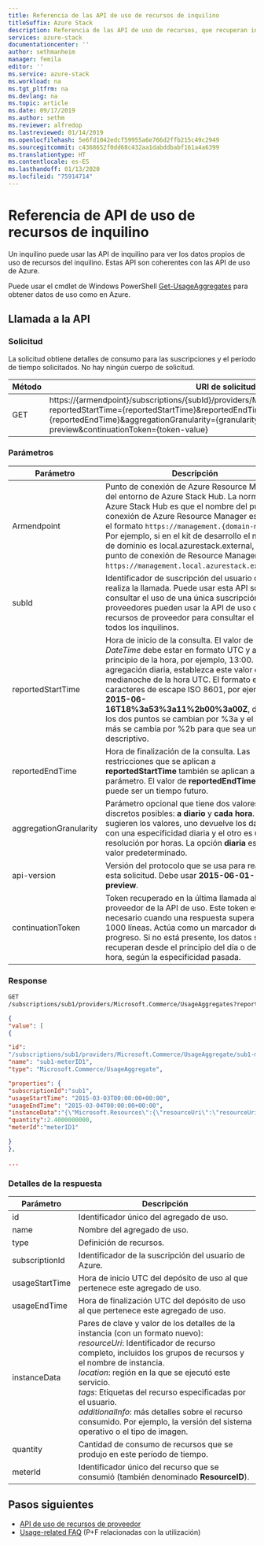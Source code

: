 ```yaml
---
title: Referencia de las API de uso de recursos de inquilino
titleSuffix: Azure Stack
description: Referencia de las API de uso de recursos, que recuperan información de uso de Azure Stack Hub.
services: azure-stack
documentationcenter: ''
author: sethmanheim
manager: femila
editor: ''
ms.service: azure-stack
ms.workload: na
ms.tgt_pltfrm: na
ms.devlang: na
ms.topic: article
ms.date: 09/17/2019
ms.author: sethm
ms.reviewer: alfredop
ms.lastreviewed: 01/14/2019
ms.openlocfilehash: 5e6fd1042edcf59955a6e766d2ffb215c49c2949
ms.sourcegitcommit: c4368652f0dd68c432aa1dabddbabf161a4a6399
ms.translationtype: HT
ms.contentlocale: es-ES
ms.lasthandoff: 01/13/2020
ms.locfileid: "75914714"
---
```

# <a name="tenant-resource-usage-api-reference"></a>Referencia de API de uso de recursos de inquilino

Un inquilino puede usar las API de inquilino para ver los datos propios de uso de recursos del inquilino. Estas API son coherentes con las API de uso de Azure.

Puede usar el cmdlet de Windows PowerShell [Get-UsageAggregates](/powershell/module/azurerm.usageaggregates/get-usageaggregates) para obtener datos de uso como en Azure.

## <a name="api-call"></a>Llamada a la API

### <a name="request"></a>Solicitud

La solicitud obtiene detalles de consumo para las suscripciones y el período de tiempo solicitados. No hay ningún cuerpo de solicitud.

| **Método** | **URI de solicitud** |
| --- | --- |
| GET |https://{armendpoint}/subscriptions/{subId}/providers/Microsoft.Commerce/usageAggregates?reportedStartTime={reportedStartTime}&reportedEndTime={reportedEndTime}&aggregationGranularity={granularity}&api-version=2015-06-01-preview&continuationToken={token-value} |

### <a name="parameters"></a>Parámetros

| **Parámetro** | **Descripción** |
| --- | --- |
| Armendpoint |Punto de conexión de Azure Resource Manager del entorno de Azure Stack Hub. La norma en Azure Stack Hub es que el nombre del punto de conexión de Azure Resource Manager esté en el formato `https://management.{domain-name}`. Por ejemplo, si en el kit de desarrollo el nombre de dominio es local.azurestack.external, el punto de conexión de Resource Manager será `https://management.local.azurestack.external`. |
| subId |Identificador de suscripción del usuario que realiza la llamada. Puede usar esta API solo para consultar el uso de una única suscripción. Los proveedores pueden usar la API de uso de recursos de proveedor para consultar el uso de todos los inquilinos. |
| reportedStartTime |Hora de inicio de la consulta. El valor de *DateTime* debe estar en formato UTC y al principio de la hora, por ejemplo, 13:00. Para la agregación diaria, establezca este valor en la medianoche de la hora UTC. El formato es caracteres de escape ISO 8601, por ejemplo, **2015-06-16T18%3a53%3a11%2b00%3a00Z**, donde los dos puntos se cambian por %3a y el signo más se cambia por %2b para que sea un URI descriptivo. |
| reportedEndTime |Hora de finalización de la consulta. Las restricciones que se aplican a **reportedStartTime** también se aplican a este parámetro. El valor de **reportedEndTime** no puede ser un tiempo futuro. |
| aggregationGranularity |Parámetro opcional que tiene dos valores discretos posibles: **a diario** y **cada hora**. Como sugieren los valores, uno devuelve los datos con una especificidad diaria y el otro es una resolución por horas. La opción **diaria** es el valor predeterminado. |
| api-version |Versión del protocolo que se usa para realizar esta solicitud. Debe usar **2015-06-01-preview**. |
| continuationToken |Token recuperado en la última llamada al proveedor de la API de uso. Este token es necesario cuando una respuesta supera las 1000 líneas. Actúa como un marcador de progreso. Si no está presente, los datos se recuperan desde el principio del día o de la hora, según la especificidad pasada. |

### <a name="response"></a>Response

```html
GET
/subscriptions/sub1/providers/Microsoft.Commerce/UsageAggregates?reportedStartTime=reportedStartTime=2014-05-01T00%3a00%3a00%2b00%3a00&reportedEndTime=2015-06-01T00%3a00%3a00%2b00%3a00&aggregationGranularity=Daily&api-version=1.0
```

```json
{
"value": [
{

"id":
"/subscriptions/sub1/providers/Microsoft.Commerce/UsageAggregate/sub1-meterID1",
"name": "sub1-meterID1",
"type": "Microsoft.Commerce/UsageAggregate",

"properties": {
"subscriptionId":"sub1",
"usageStartTime": "2015-03-03T00:00:00+00:00",
"usageEndTime": "2015-03-04T00:00:00+00:00",
"instanceData":"{\"Microsoft.Resources\":{\"resourceUri\":\"resourceUri1\",\"location\":\"Alaska\",\"tags\":null,\"additionalInfo\":null}}",
"quantity":2.4000000000,
"meterId":"meterID1"

}
},

...
```

### <a name="response-details"></a>Detalles de la respuesta

| **Parámetro** | **Descripción** |
| --- | --- |
| id |Identificador único del agregado de uso. |
| name |Nombre del agregado de uso. |
| type |Definición de recursos. |
| subscriptionId |Identificador de la suscripción del usuario de Azure. |
| usageStartTime |Hora de inicio UTC del depósito de uso al que pertenece este agregado de uso. |
| usageEndTime |Hora de finalización UTC del depósito de uso al que pertenece este agregado de uso. |
| instanceData |Pares de clave y valor de los detalles de la instancia (con un formato nuevo):<br>  *resourceUri*: Identificador de recurso completo, incluidos los grupos de recursos y el nombre de instancia. <br>  *location*: región en la que se ejecutó este servicio. <br>  *tags*: Etiquetas del recurso especificadas por el usuario. <br>  *additionalInfo*: más detalles sobre el recurso consumido. Por ejemplo, la versión del sistema operativo o el tipo de imagen. |
| quantity |Cantidad de consumo de recursos que se produjo en este período de tiempo. |
| meterId |Identificador único del recurso que se consumió (también denominado **ResourceID**). |

## <a name="next-steps"></a>Pasos siguientes

- [API de uso de recursos de proveedor](azure-stack-provider-resource-api.md)
- [Usage-related FAQ](azure-stack-usage-related-faq.md) (P+F relacionadas con la utilización)

